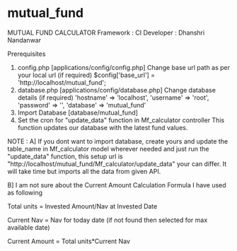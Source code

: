 # mutual_fund
MUTUAL FUND CALCULATOR 
Framework : CI
Developer : Dhanshri Nandanwar

Prerequisites
1. config.php [applications/config/config.php]
	Change base url path as per your local url (if required)
	$config['base_url'] = 'http://localhost/mutual_fund';
2. database.php [applications/config/database.php]
	Change database details (if required)
	'hostname' => 'localhost',
	'username' => 'root',
	'password' => '',
	'database' => 'mutual_fund'
3. Import Database [database/mutual_fund]
4. Set the cron for "update_data" function in Mf_calculator controller
	This function updates our database with the latest fund values.


NOTE : 
A] If you dont want to import database, create yours and update the table_name in 
Mf_calculator model wherever needed and just run the "update_data" function, 
this setup url is "http://localhost/mutual_fund/Mf_calculator/update_data" your can differ.
It will take time but imports all the data from given API.

B] I am not sure about the Current Amount Calculation Formula
I have used as following

Total units = Invested Amount/Nav at Invested Date

Current Nav = Nav for today date (if not found then selected for max available date)

Current Amount = Total units*Current Nav